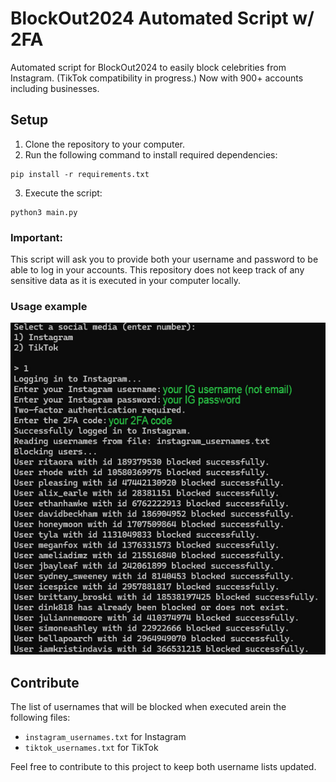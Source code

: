 # BlockOut2024 Automated Script w/ 2FA

Automated script for BlockOut2024 to easily block celebrities from Instagram. (TikTok compatibility in progress.)
Now with 900+ accounts including businesses.

## Setup

1. Clone the repository to your computer.
2. Run the following command to install required dependencies:

```shell
pip install -r requirements.txt
```

3. Execute the script:
```shell 
python3 main.py
```


### **Important**:
This script will ask you to provide both your username and password to be able to log in your accounts. 
This repository does not keep track of any sensitive data as it is executed in your computer locally. 


### Usage example

![example.jpg](resources/example.jpg)

## Contribute

The list of usernames that will be blocked when executed arein the following files:

- `instagram_usernames.txt` for Instagram
- `tiktok_usernames.txt` for TikTok

Feel free to contribute to this project to keep both username lists updated.

